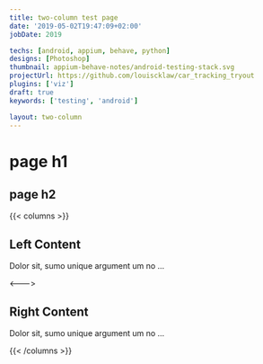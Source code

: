 ```yaml
---
title: two-column test page
date: '2019-05-02T19:47:09+02:00'
jobDate: 2019

techs: [android, appium, behave, python]
designs: [Photoshop]
thumbnail: appium-behave-notes/android-testing-stack.svg
projectUrl: https://github.com/louiscklaw/car_tracking_tryout
plugins: ['viz']
draft: true
keywords: ['testing', 'android']

layout: two-column
---
```


# page h1

## page h2

{{< columns >}}

<!-- begin columns block -->

## Left Content

Dolor sit, sumo unique argument um no ...

<---> <!-- magic separator, between columns -->

## Right Content

Dolor sit, sumo unique argument um no ...

  <!-- end columns block -->

{{< /columns >}}
